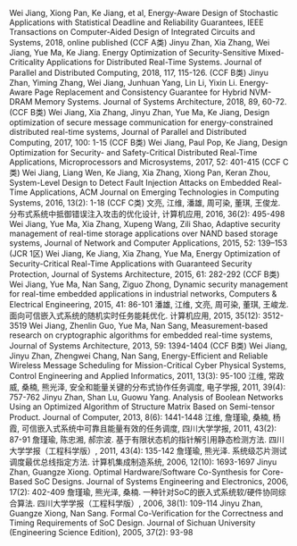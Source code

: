 ﻿Wei Jiang, Xiong Pan, Ke Jiang, et al, Energy-Aware Design of Stochastic Applications with Statistical Deadline and Reliability Guarantees, IEEE Transactions on Computer-Aided Design of Integrated Circuits and Systems, 2018, online published (CCF A类)
Jinyu Zhan, Xia Zhang, Wei Jiang, Yue Ma, Ke Jiang. Energy Optimization of Security-Sensitive Mixed-Criticality Applications for Distributed Real-Time Systems. Journal of Parallel and Distributed Computing, 2018, 117, 115-126\. (CCF B类)
Jinyu Zhan, Yiming Zhang, Wei Jiang, Junhuan Yang, Lin Li, Yixin Li. Energy-Aware Page Replacement and Consistency Guarantee for Hybrid NVM-DRAM Memory Systems. Journal of Systems Architecture, 2018, 89, 60-72\. (CCF B类)
Wei Jiang, Xia Zhang, Jinyu Zhan, Yue Ma, Ke Jiang, Design optimization of secure message communication for energy-constrained distributed real-time systems, Journal of Parallel and Distributed Computing, 2017, 100: 1-15 (CCF B类)
Wei Jiang, Paul Pop, Ke Jiang, Design Optimization for Security- and Safety-Critical Distributed Real-Time Applications, Microprocessors and Microsystems, 2017, 52: 401-415 (CCF C类)
Wei Jiang, Liang Wen, Ke Jiang, Xia Zhang, Xiong Pan, Keran Zhou, System-Level Design to Detect Fault Injection Attacks on Embedded Real-Time Applications, ACM Journal on Emerging Technologies in Computing Systems, 2016, 13(2): 1-18 (CCF C类)
文亮, 江维, 潘雄, 周可染, 董琪, 王俊龙. 分布式系统中抵御错误注入攻击的优化设计, 计算机应用, 2016, 36(2): 495-498
Wei Jiang, Yue Ma, Xia Zhang, Xupeng Wang, Zili Shao, Adaptive security management of real-time storage applications over NAND based storage systems, Journal of Network and Computer Applications, 2015, 52: 139–153 (JCR 1区)
Wei Jiang, Ke Jiang, Xia Zhang, Yue Ma, Energy Optimization of Security-Critical Real-Time Applications with Guaranteed Security Protection, Journal of Systems Architecture, 2015, 61: 282-292 (CCF B类)
Wei Jiang, Yue Ma, Nan Sang, Ziguo Zhong, Dynamic security management for real-time embedded applications in industrial networks, Computers & Electrical Engineering, 2015, 41: 86-101
潘雄, 江维, 文亮, 周可染, 董琪, 王峻龙. 面向可信嵌入式系统的随机实时任务能耗优化. 计算机应用, 2015, 35(12): 3512-3519
Wei Jiang, Zhenlin Guo, Yue Ma, Nan Sang, Measurement-based research on cryptographic algorithms for embedded real-time systems, Journal of Systems Architecture, 2013, 59: 1394-1404 (CCF B类)
Wei Jiang, Jinyu Zhan, Zhengwei Chang, Nan Sang, Energy-Efficient and Reliable Wireless Message Scheduling for Mission-Critical Cyber Physical Systems, Control Engineering and Applied Informatics, 2011, 13(3): 95-100
江维, 常政威, 桑楠, 熊光泽, 安全和能量关键的分布式协作任务调度, 电子学报, 2011, 39(4): 757-762
Jinyu Zhan, Shan Lu, Guowu Yang. Analysis of Boolean Networks Using an Optimized Algorithm of Structure Matrix Based on Semi-tensor Product. Journal of Computer, 2013, 8(6): 1441-1448
江维, 詹瑾瑜, 桑楠, 杨霞, 可信嵌入式系统中可靠且能量有效的任务调度, 四川大学学报, 2011, 43(2): 87-91
詹瑾瑜, 陈忠湘, 郝宗波. 基于有限状态机的指针解引用静态检测方法. 四川大学学报（工程科学版）, 2011, 43(4): 135-142
詹瑾瑜, 熊光泽. 系统级芯片测试调度最优总线指定方法. 计算机集成制造系统, 2006, 12(10): 1693-1697
Jinyu Zhan, Guangze Xiong. Optimal Hardware/Software Co-Synthesis for Core-Based SoC Designs. Journal of Systems Engineering and Electronics, 2006, 17(2): 402-409
詹瑾瑜, 熊光泽, 桑楠. 一种针对SoC的嵌入式系统软/硬件协同综合算法. 四川大学学报（工程科学版）, 2006, 38(1): 109-114
Jinyu Zhan, Guangze Xiong, Nan Sang. Formal Co-Verification for the Correctness and Timing Requirements of SoC Design. Journal of Sichuan University (Engineering Science Edition), 2005, 37(2): 93-98
